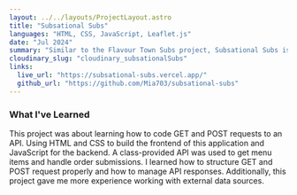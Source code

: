 ```yaml
---
layout: ../../layouts/ProjectLayout.astro
title: "Subsational Subs"
languages: "HTML, CSS, JavaScript, Leaflet.js"
date: "Jul 2024"
summary: "Similar to the Flavour Town Subs project, Subsational Subs is a class portfolio project that also simulates the restaurant ordering process. Customers can browse the menu, select items, and submit orders. Data is sent through GET and POST requests to a class-provided API. The project also includes a Leaflet.js map for the location and contact details."
cloudinary_slug: "cloudinary_subsationalSubs"
links:
  live_url: "https://subsational-subs.vercel.app/"
  github_url: "https://github.com/Mia703/subsational-subs"
---
```


### What I've Learned

This project was about learning how to code GET and POST requests to an API. Using HTML and CSS to build the frontend of this application and JavaScript for the backend. A class-provided API was used to get menu items and handle order submissions. I learned how to structure GET and POST request properly and how to manage API responses. Additionally, this project gave me more experience working with external data sources.
